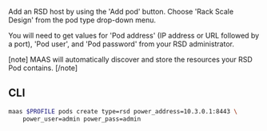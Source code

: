 Add an RSD host by using the 'Add pod' button. Choose 'Rack Scale Design' from the pod type drop-down menu.

<!-- vanilla
![add RSD pod](https://assets.ubuntu.com/v1/2604a48b-nodes-comp-hw__2.4_pod-add-rsd.png)
 vanilla -->

<!-- ui
![add RSD pod](https://assets.ubuntu.com/v1/2604a48b-nodes-comp-hw__2.4_pod-add-rsd.png)
 ui -->

<!-- cli
### ADD SUITABLE CLI EXAMPLE OR PRINTOUT ###
 cli -->

You will need to get values for 'Pod address' (IP address or URL followed by a port), 'Pod user', and 'Pod password' from your RSD administrator.

[note]
MAAS will automatically discover and store the resources your RSD Pod contains.
[/note]

<h2 id="heading--cli">CLI</h2>

``` bash
maas $PROFILE pods create type=rsd power_address=10.3.0.1:8443 \
    power_user=admin power_pass=admin
```

<!-- LINKS -->
